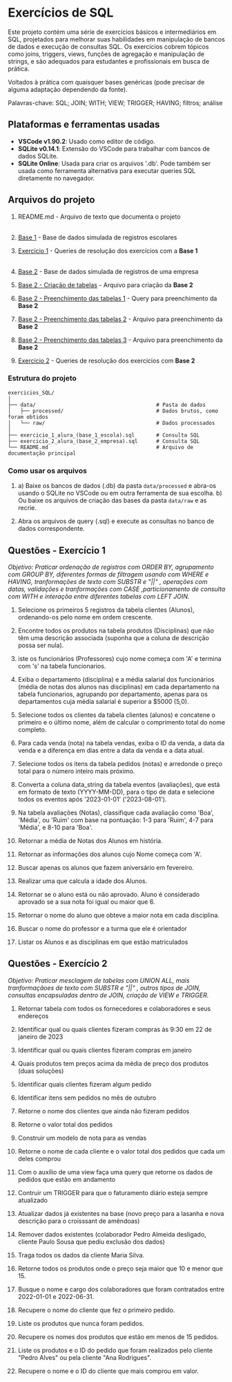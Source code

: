 # Exercícios de SQL

Este projeto contém uma série de exercícios básicos e intermediários em SQL, projetados para melhorar suas habilidades em manipulação de bancos de dados e execução de consultas SQL. Os exercícios cobrem tópicos como joins, triggers, views, funções de agregação e manipulação de strings, e são adequados para estudantes e profissionais em busca de prática.

Voltados à prática com quaisquer bases genéricas (pode precisar de alguma adaptação dependendo da fonte).

Palavras-chave: SQL; JOIN; WITH; VIEW; TRIGGER; HAVING; filtros; análise


## Plataformas e ferramentas usadas

- **VSCode v1.90.2**: Usado como editor de código.
- **SQLite v0.14.1**: Extensão do VSCode para trabalhar com bancos de dados SQLite.
- **SQLite Online**: Usada para criar os arquivos '.db'. Pode também ser usada como ferramenta alternativa para executar queries SQL diretamente no navegador.

## Arquivos do projeto

1. README.md    - Arquivo de texto que documenta o projeto
<br><br>

2. [Base 1](data/base_1_escola.db)   - Base de dados simulada de registros escolares
3. [Exercício 1](exercicio_1(base_1_escola).sql) - Queries de resolução dos exercícios com a **Base 1**
<br> <br>

5. [Base 2](data/base_2_empresa.db)  - Base de dados simulada de registros de uma empresa
6. [Base 2 - Criação de tabelas](data/base_2_empresa_(criacao_das_tabelas).sql)  - Arquivo para criação da **Base 2**
7. [Base 2 - Preenchimento das tabelas 1](data/base_2_empresa_(preenchimento_das_tabelas_1).sql) - Query para preenchimento da **Base 2**
8. [Base 2 - Preenchimento das tabelas 2](data/base_2_empresa_(preenchimento_das_tabelas_2_(itens_de_pedido)).csv)    - Arquivo para preenchimento da **Base 2**
9. [Base 2 - Preenchimento das tabelas 3](data/base_2_empresa_(preenchimento_das_tabelas_3_(pedidos)).csv)    - Arquivo para preenchimento da **Base 2**
10. [Exercício 2](exercicio_2(base_2_empresa).sql)   - Queries de resolução dos exercícios com **Base 2**

### Estrutura do projeto
```
exercicios_SQL/
│
├── data/                                       # Pasta de dados
│   ├── processed/                              # Dados brutos, como foram obtidos
│   └── raw/                                    # Dados processados
│
├── exercicio_1_alura_(base_1_escola).sql       # Consulta SQL
├── exercicio_2_alura_(base_2_empresa).sql      # Consulta SQL
└── README.md                                   # Arquivo de documentação principal
```

### Como usar os arquivos

1. a) Baixe os bancos de dados (.db) da pasta `data/processed` e abra-os usando o SQLite no VSCode ou em outra ferramenta de sua escolha. b) Ou baixe os arquivos de criação das bases da pasta `data/raw` e as recrie. 

2. Abra os arquivos de query (.sql) e execute as consultas no banco de dados correspondente.

## Questões - Exercício 1
_Objetivo: Praticar ordenação de registros com ORDER BY, agrupamento com GROUP BY, diferentes formas de filtragem usando com WHERE e HAVING, tranformações de texto com SUBSTR e "||" , operações com datas, validações e tranformações com CASE ,particionamento de consulta com WITH e interaçõa entre diferentes tabelas com LEFT JOIN._

1. Selecione os primeiros 5 registros da tabela clientes (Alunos), ordenando-os pelo nome em ordem crescente.

2. Encontre todos os produtos na tabela produtos (Disciplinas) que não têm uma descrição associada (suponha que a coluna de descrição possa ser nula).
3. iste os funcionários (Professores) cujo nome começa com 'A' e termina com 's' na tabela funcionarios.
4. Exiba o departamento (disciplina) e a média salarial dos funcionários (média de notas dos alunos nas disciplinas) em cada departamento na tabela funcionarios, agrupando por departamento, apenas para os departamentos cuja média salarial é superior a $5000 (5,0).
5. Selecione todos os clientes da tabela clientes (alunos) e concatene o primeiro e o último nome, além de calcular o comprimento total do nome completo.
6. Para cada venda (nota) na tabela vendas, exiba o ID da venda, a data da venda e a diferença em dias entre a data da venda e a data atual.
7. Selecione todos os itens da tabela pedidos (notas) e arredonde o preço total para o número inteiro mais próximo.
8. Converta a coluna data_string da tabela eventos (avaliações), que está em formato de texto (YYYY-MM-DD), para o tipo de data e selecione todos os eventos após '2023-01-01' ('2023-08-01').
9. Na tabela avaliações (Notas), classifique cada avaliação como 'Boa', 'Média', ou 'Ruim' com base na pontuação: 1-3 para 'Ruim', 4-7 para 'Média', e 8-10 para 'Boa'.
10. Retornar a média de Notas dos Alunos em história.
11. Retornar as informações dos alunos cujo Nome começa com 'A'.
12. Buscar apenas os alunos que fazem aniversário em fevereiro.
13. Realizar uma que calcula a idade dos Alunos.
14. Retornar se o aluno está ou não aprovado. Aluno é considerado aprovado se a sua nota foi igual ou maior que 6.
15. Retornar o nome do aluno que obteve a maior nota em cada disciplina.
16. Buscar o nome do professor e a turma que ele é orientador
17. Listar os Alunos e as disciplinas em que estão matriculados

## Questões - Exercício 2
_Objetivo: Praticar mesclagem de tabelas com UNION ALL, mais tranformaçãoes de texto com SUBSTR e "||" , outros tipos de JOIN, consultas encapsuladas dentro de JOIN, criação de VIEW e TRIGGER._

1. Retornar tabela com todos os fornecedores e colaboradores e seus endereços

2. Identificar qual ou quais clientes fizeram compras às 9:30 em 22 de janeiro de 2023
3. Identificar qual ou quais clientes fizeram compras em janeiro
4. Quais produtos tem preços acima da média de preço dos produtos (duas soluções)
5. Identificar quais clientes fizeram algum pedido
6. Identificar itens sem pedidos no mês de outubro
7. Retorne o nome dos clientes que ainda não fizeram pedidos
8. Retorne o valor total dos pedidos
9. Construir um modelo de nota para as vendas 
10. Retorne o nome de cada cliente e o valor total dos pedidos que cada um deles comprou
11. Com o auxílio de uma view faça uma query que retorne os dados de pedidos que estão em andamento
12. Contruir um TRIGGER para que o faturamento diário esteja sempre atualizado
13. Atualizar dados já existentes na base (novo preço para a lasanha e nova descrição para o croisssant de amêndoas)
14. Remover dados existentes (colaborador Pedro Almeida	desligado, cliente Paulo Sousa que pediu exclusão dos dados)
15. Traga todos os dados da cliente Maria Silva.
16. Retorne todos os produtos onde o preço seja maior que 10 e menor que 15.
17. Busque o nome e cargo dos colaboradores que foram contratados entre 2022-01-01 e 2022-06-31.
18. Recupere o nome do cliente que fez o primeiro pedido.
19. Liste os produtos que nunca foram pedidos.
20. Recupere os nomes dos produtos que estão em menos de 15 pedidos.
21. Liste os produtos e o ID do pedido que foram realizados pelo cliente "Pedro Alves" ou pela cliente "Ana Rodrigues".
22. Recupere o nome e o ID do cliente que mais comprou em valor.